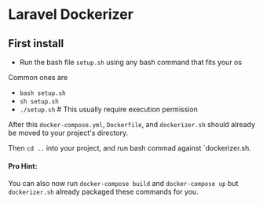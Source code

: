 # Laravel Dockerizer

## First install

- Run the bash file `setup.sh` using any bash command that fits your os

Common ones are 

- `bash setup.sh`
- `sh setup.sh`
- `./setup.sh` # This usually require execution permission

After this `docker-compose.yml`, `Dockerfile`, and `dockerizer.sh` should already be moved to your project's directory.

Then `cd ..` into your project, and run bash commad against `dockerizer.sh.

#### Pro Hint:

You can also now run `docker-compose build` and `docker-compose up` but `dockerizer.sh` already packaged these commands for you.